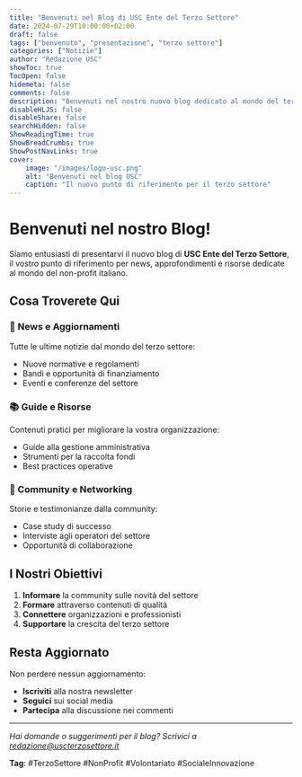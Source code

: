 ```yaml
---
title: "Benvenuti nel Blog di USC Ente del Terzo Settore"
date: 2024-07-29T10:00:00+02:00
draft: false
tags: ["benvenuto", "presentazione", "terzo settore"]
categories: ["Notizie"]
author: "Redazione USC"
showToc: true
TocOpen: false
hidemeta: false
comments: false
description: "Benvenuti nel nostro nuovo blog dedicato al mondo del terzo settore italiano"
disableHLJS: false
disableShare: false
searchHidden: false
ShowReadingTime: true
ShowBreadCrumbs: true
ShowPostNavLinks: true
cover:
    image: "/images/logo-usc.png"
    alt: "Benvenuti nel blog USC"
    caption: "Il nuovo punto di riferimento per il terzo settore"
---
```


# Benvenuti nel nostro Blog!

Siamo entusiasti di presentarvi il nuovo blog di **USC Ente del Terzo Settore**, il vostro punto di riferimento per news, approfondimenti e risorse dedicate al mondo del non-profit italiano.

## Cosa Troverete Qui

### 📰 News e Aggiornamenti
Tutte le ultime notizie dal mondo del terzo settore:
- Nuove normative e regolamenti
- Bandi e opportunità di finanziamento
- Eventi e conferenze del settore

### 📚 Guide e Risorse
Contenuti pratici per migliorare la vostra organizzazione:
- Guide alla gestione amministrativa
- Strumenti per la raccolta fondi
- Best practices operative

### 🤝 Community e Networking
Storie e testimonianze dalla community:
- Case study di successo
- Interviste agli operatori del settore
- Opportunità di collaborazione

## I Nostri Obiettivi

1. **Informare** la community sulle novità del settore
2. **Formare** attraverso contenuti di qualità
3. **Connettere** organizzazioni e professionisti
4. **Supportare** la crescita del terzo settore

## Resta Aggiornato

Non perdere nessun aggiornamento:
- **Iscriviti** alla nostra newsletter
- **Seguici** sui social media
- **Partecipa** alla discussione nei commenti

---

*Hai domande o suggerimenti per il blog? Scrivici a [redazione@uscterzosettore.it](mailto:redazione@uscterzosettore.it)*

**Tag**: #TerzoSettore #NonProfit #Volontariato #SocialeInnovazione